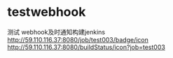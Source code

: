 # testwebhook
测试  webhook及时通知构建jenkins
http://59.110.116.37:8080/job/test003/badge/icon
http://59.110.116.37:8080/buildStatus/icon?job=test003
